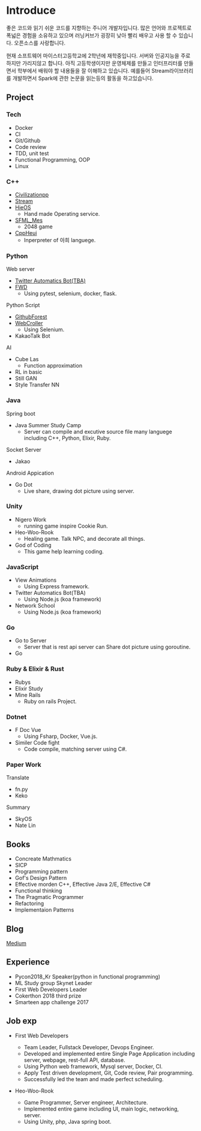 # Introduce

좋은 코드와 읽기 쉬운 코드를 지향하는 주니어 개발자입니다. 많은 언어와 프로젝트로 폭넓은 경험을 소유하고 있으며 러닝커브가 굉장히 낮아 빨리 배우고 사용 할 수 있습니다. 오픈소스를 사랑합니다.

현재 소프트웨어 마이스터고등학교에 2학년에 재학중입니다. 서버와 인공지능을 주로 하지만 가리지않고 합니다. 아직 고등학생이지만 운영체제를 만들고 인터프리터를 만들면서 학부에서 배워야 할 내용들을 잘 이해하고 있습니다. 예를들어 Stream라이브러리를 개발하면서 Spark에 관한 논문을 읽는등의 활동을 하고있습니다.

## Project

### Tech

- Docker
- CI
- Git/Github
- Code review
- TDD, unit test
- Functional Programming, OOP
- Linux

### C++

- [Civilizationpp](https://github.com/utilForever/Civilizationpp)
- [Stream](https://github.com/Las-Wonho/Stream)
- [HieOS](https://github.com/Las-Wonho/HieOS)
  - Hand made Operating service.
- [SFML_Mes](https://github.com/Las-Wonho/SFML_Mes)
  - 2048 game
- [CppHeui](https://github.com/Las-Wonho/CppHeui)
  - Inperpreter of 아희 languege.

### Python

Web server

- [Twitter Automatics Bot(TBA)](https://github.com/Las-Wonho/TwitterAutomaticBot)
- [FWD](https://github.com/Las-Wonho/FirstWebDevelop)
  - Using pytest, selenium, docker, flask.

Python Script

- [GithubForest](https://github.com/Las-Wonho/GithubForest)
- [WebCroller](https://github.com/Las-Wonho/WebCroller)
  - Using Selenium.
- KakaoTalk Bot

AI

- Cube Las
  - Function approximation
- RL in basic
- Still GAN
- Style Transfer NN

### Java

Spring boot

- Java Summer Study Camp
  - Server can compile and excutive source file many languege including C++, Python, Elixir, Ruby.

Socket Server

- Jakao

Android Appication

- Go Dot
  - Live share, drawing dot picture using server.

### Unity

- Nigero Work
  - running game inspire Cookie Run.
- Heo-Woo-Rook
  - Healing game. Talk NPC, and decorate all things.
- God of Coding
  - This game help learning coding.

### JavaScript

- View Animations
  - Using Express framework.
- Twitter Automatics Bot(TBA)
  - Using Node.js (koa framework)
- Network School
  - Using Node.js (koa framework)

### Go

- Go to Server
  - Server that is rest api server can Share dot picture using goroutine.
- Go

### Ruby & Elixir & Rust

- Rubys
- Elixir Study
- Mine Rails
  - Ruby on rails Project.

### Dotnet

- F Doc Vue
  - Using Fsharp, Docker, Vue.js.
- Similer Code fight
  - Code compile, matching server using C#.

### Paper Work

Translate

- fn.py
- Keko

Summary

- SkyOS
- Nate Lin

## Books

- Concreate Mathmatics
- SICP
- Programming pattern
- Gof's Design Pattern
- Effective morden C++, Effective Java 2/E, Effective C#
- Functional thinking
- The Pragmatic Programmer
- Refactoring
- Implementaion Patterns

## Blog

[Medium](https://medium.com/@haho6629)

## Experience

- Pycon2018_Kr Speaker(python in functional programming)
- ML Study group Skynet Leader
- First Web Developers Leader
- Cokerthon 2018 third prize
- Smarteen app challenge 2017

## Job exp

- First Web Developers

  - Team Leader, Fullstack Developer, Devops Engineer.
  - Developed and implemented entire Single Page Application including server, webpage, rest-full API, database.
  - Using Python web framework, Mysql server, Docker, CI.
  - Apply Test driven development, Git, Code review, Pair programming.
  - Successfully led the team and made perfect scheduling.

- Heo-Woo-Rook

  - Game Programmer, Server engineer, Architecture.
  - Implemented entire game including UI, main logic, networking, server.
  - Using Unity, php, Java spring boot.